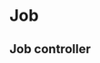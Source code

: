 # Job


                                                                               

## Job controller

